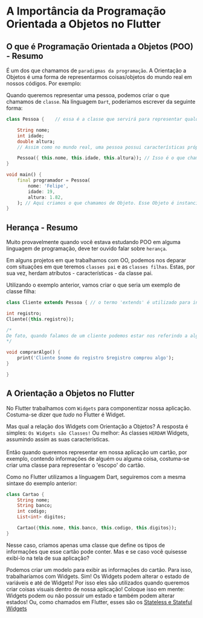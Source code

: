# A Importância da Programação Orientada a Objetos no Flutter

## O que é Programação Orientada a Objetos (POO) - Resumo

É um dos que chamamos de `paradigmas da programação`. A Orientação a Objetos é uma forma de representarmos coisas/objetos do mundo real em nossos códigos. Por exemplo:

Quando queremos representar uma pessoa, podemos criar o que chamamos de `classe`. Na línguagem `Dart`, poderiamos escrever da seguinte forma:

```dart
class Pessoa {    // essa é a classe que servirá para representar qualquer pessoa

    String nome;
    int idade;
    double altura;
    // Assim como no mundo real, uma pessoa possui características próprias. Podemos então trazer esse tipo de informação para o código.

    Pessoa({ this.nome, this.idade, this.altura}); // Isso é o que chamamos de construtor da classe.
}

void main() {
    final programador = Pessoa(
        nome: 'Felipe',
        idade: 19,
        altura: 1.82,
    ); // Aqui criamos o que chamamos de Objeto. Esse Objeto é instanciando com a classe que criamos para poder atribuírmos a ele suas características prórpias (atributos de instância).
}
```

## Herança - Resumo

Muito provavelmente quando você estava estudando POO em alguma linguagem de programação, deve ter ouvido falar sobre `herança`.

Em alguns projetos em que trabalhamos com OO, podemos nos deparar com situações em que teremos `classes pai` e as `classes filhas`. Estas, por sua vez, herdam atríbutos - características - da classe pai.

Utilizando o exemplo anterior, vamos criar o que seria um exemplo de classe filha:

```dart
class Cliente extends Pessoa { // o termo 'extends' é utilizado para informar a classe que estamos herdando

int registro;
Cliente({this.registro});

/*
De fato, quando falamos de um cliente podemos estar nos referindo a alguma pessoa, por exemplo. Logo, a classe Cliente vai herdar atríbutos da classe pessoa.
*/

void comprarAlgo() {
    print('Cliente $nome do registro $registro comprou algo');
}

}
```

## A Orientação a Objetos no Flutter

No Flutter trabalhamos com `Widgets` para componentizar nossa aplicação. Costuma-se dizer que <i> tudo </i> no Flutter é Widget.

Mas qual a relação dos Widgets com Orientação a Objetos? A resposta é simples: `Os Widgets são Classes!` Ou melhor: As classes `HERDAM` Widgets, assumindo assim as suas características.
<br/>
<br/>
Então quando queremos representar em nossa aplicação um cartão, por exemplo, contendo informações de alguém ou alguma coisa, costuma-se criar uma classe para representar o 'escopo' do cartão.

Como no Flutter utilizamos a línguagem Dart, seguiremos com a mesma sintaxe do exemplo anterior:

```dart
class Cartao {
    String nome;
    String banco;
    int codigo;
    List<int> digitos;

    Cartao({this.nome, this.banco, this.codigo, this.digitos});
}
```

Nesse caso, criamos apenas uma classe que define os tipos de informações que esse cartão pode conter. Mas e se caso você quisesse exibí-lo na tela de sua aplicação?

Podemos criar um modelo para exibir as informações do cartão. Para isso, trabalharíamos com Widgets. Sim! Os Widgets podem alterar o estado de variáveis e até de Widgets! Por isso eles são utilizados quando queremos criar coisas visuais dentro de nossa aplicação! Coloque isso em mente: Widgets podem ou não possuir um estado e também podem alterar estados! Ou, como chamados em Flutter, esses são os [Stateless e Stateful Widgets](stateless_e_stateful_widgets.md)
